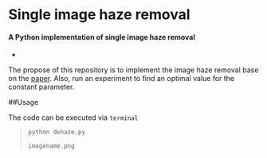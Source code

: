 # Single image haze removal
#### A Python implementation of single image haze removal
-
The propose of this repository is to implement the image haze removal base on the [paper](https://pdfs.semanticscholar.org/64ca/a24f2cb3fff6d8eb966f90078f0d0b8a7db0.pdf). Also, run an experiment to find an optimal value for the constant parameter.

##Usage

The code can be executed via `terminal`
>	```python dehaze.py```
>
> ```imagename.png```
